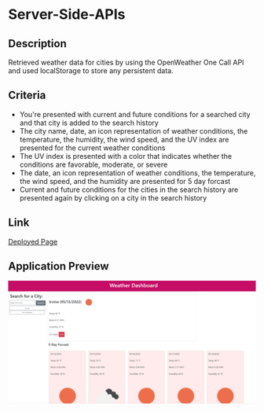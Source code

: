 # Server-Side-APIs
## Description
Retrieved weather data for cities by using the OpenWeather One Call API and used localStorage to store any persistent data.

## Criteria
* You're presented with current and future conditions for a searched city and that city is added to the search history
* The city name, date, an icon representation of weather conditions, the temperature, the humidity, the wind speed, and the UV index
  are presented for the current weather conditions
* The UV index is presented with a color that indicates whether the conditions are favorable, moderate, or severe
* The date, an icon representation of weather conditions, the temperature, the wind speed, and the humidity are presented for 5 day forcast
* Current and future conditions for the cities in the search history are presented again by clicking on a city in the search history

## Link
[Deployed Page](https://ghazaleh-j.github.io/Weather-App/)

## Application Preview
![alt text](./Assets/preview.png)